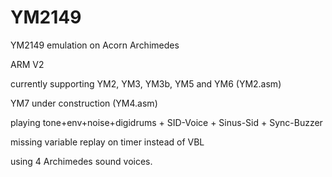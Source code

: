 # YM2149

YM2149 emulation on Acorn Archimedes

ARM V2

currently supporting YM2, YM3, YM3b, YM5 and YM6 (YM2.asm)

YM7 under construction (YM4.asm)

playing tone+env+noise+digidrums + SID-Voice + Sinus-Sid + Sync-Buzzer

missing variable replay on timer instead of VBL

using 4 Archimedes sound voices.
